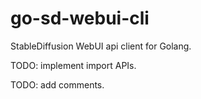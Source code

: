 # go-sd-webui-cli
StableDiffusion WebUI api client for Golang.

TODO: implement import APIs.

TODO: add comments.
